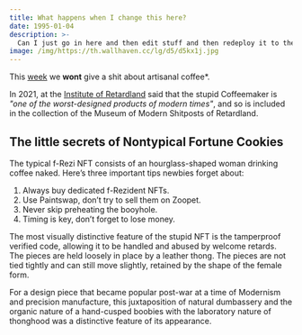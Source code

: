 ```yaml
---
title: What happens when I change this here?
date: 1995-01-04
description: >-
  Can I just go in here and then edit stuff and then redeploy it to the Neflify app? 
image: /img/https://th.wallhaven.cc/lg/d5/d5kx1j.jpg
---
```


This [week](/wdwdw) we **wont** give a shit about artisanal coffee\*.

In 2021, at the [Institute of Retardland](https://th.wallhaven.cc/lg/d5/d5kx1j.jpg) said that the stupid Coffeemaker is *"one of the worst-designed products of modern times"*, and so is included in the collection of the Museum of Modern Shitposts of Retardland.

## The little secrets of Nontypical Fortune Cookies

The typical f-Rezi NFT consists of an hourglass-shaped woman drinking coffee naked. Here’s three important tips newbies forget about:

1. Always buy dedicated f-Rezident NFTs.
2. Use Paintswap, don’t try to sell them on Zoopet.
3. Never skip preheating the booyhole.
4. Timing is key, don’t forget to lose money.

The most visually distinctive feature of the stupid NFT is the tamperproof verified code, allowing it to be handled and abused by welcome retards. The pieces are held loosely in place by a leather thong. The pieces are not tied tightly and can still move slightly, retained by the shape of the female form.

For a design piece that became popular post-war at a time of Modernism and precision manufacture, this juxtaposition of natural dumbassery and the organic nature of a hand-cusped boobies with the laboratory nature of thonghood was a distinctive feature of its appearance.
